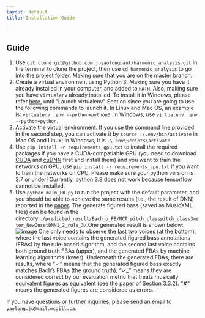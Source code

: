 ```yaml
---
layout: default
title: Installation Guide

---
```


## Guide

1. Use `git clone git@github.com:juyaolongpaul/harmonic_analysis.git` in the terminal to clone the project, then use `cd harmonic_analysis` to go into the project folder. Making sure that you are on the master branch.
2. Create a virtual environment using Python 3. Making sure you have it already installed in your computer, and added to `PATH`. Also, making sure you have `virtualenv` already installed. To install it in Windows, please refer [here](https://programwithus.com/learn-to-code/Pip-and-virtualenv-on-Windows/), until "Launch virtualenv" Section since you are going to use the following commands to launch it. In Linux and Mac OS, an example is: `virtualenv .env --python=python3`. In Windows, use `virtualenv .env --python=python`.
3. Activate the virtual environment. If you use the command line provided in the second step, you can activate it by `source ./.env/bin/activate` in Mac OS and Linux; in Windows, it is `.\.env\Scripts\activate`.
4. Use `pip install -r requirements_gpu.txt` to install the required packages if you have a CUDA-compatiable GPU (you need to download [CUDA](https://developer.nvidia.com/cuda-90-download-archive) and [cuDNN]( https://developer.nvidia.com/cudnn) first and install them) and you want to train the networks on GPU; use `pip install -r requirements_cpu.txt` if you want to train the networks on CPU. Please make sure your python version is 3.7 or under! Currently, python 3.8 does not work because tensorflow cannot be installed.
5. Use `python main_FB.py` to run the project with the default parameter, and you should be able to achieve the same results (i.e., the result of DNN) reported in the [paper](). The generate figured bass (saved as MusicXML files) can be found in the directory:`./predicted_result/Bach_o_FB/NCT_pitch_classpitch_class3meter_NewOnsetDNN1_2_rule_3/`.One generated result is shown below: ![image](https://user-images.githubusercontent.com/9313094/89348526-b5a40180-d67a-11ea-9e16-bf137b4d2f45.png) One only needs to observe the last two voices (at the bottom), where the last voice contains the generated figured bass annotations (FBAs) by the rule-based algorithm, and the second last voice contains both ground truth FBAs (upper), and the generated FBAs by machine learning algorithms (lower). Underneath the generated FBAs, there are results, where “✓” means that the generated figured bass exactly matches Bach’s FBAs (the ground truth), “✓_” means they are considered correct by our evaluation metric that treats musically equivalent figures as equivalent (see the [paper]() of Section 3.3.2). “✘” means the generated figures are considered as errors. 

If you have questions or further inquiries, please send an email to `yaolong.ju@mail.mcgill.ca`. 

 
